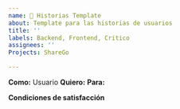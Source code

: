```yaml
---
name: 🐞 Historias Template
about: Template para las historias de usuarios
title: ''
labels: Backend, Frontend, Critico
assignees: ''
Projects: ShareGo

---
```


**Como:** Usuario
**Quiero:**
**Para:**

**Condiciones de satisfacción**
